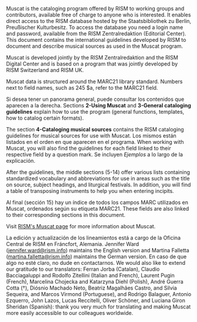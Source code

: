 Muscat is the cataloging program offered by RISM to working groups and contributors, available free of charge to anyone who is interested. It enables direct access to the RISM database hosted by the Staatsbibliothek zu Berlin, Preußischer Kulturbesitz. To access the database you need a login name and password, available from the RISM Zentralredaktion (Editorial Center). This document contains the international guidelines developed by RISM to document and describe musical sources as used in the Muscat program.

Muscat is developed jointly by the RISM Zentralredaktion and the RISM Digital Center and is based on a program that was jointly developed by RISM Switzerland and RISM UK.

Muscat data is structured around the MARC21 library standard. Numbers next to field names, such as 245 $a, refer to the MARC21 field.

Si desea tener un panorama general, puede consultar los contenidos que aparecen a la derecha. Sections **2-Using Muscat** and **3-General cataloging guidelines** explain how to use the program (general functions, templates, how to catalog certain formats).

The section **4-Cataloging musical sources** contains the RISM cataloging guidelines for musical sources for use with Muscat. Los mismos están listados en el orden en que aparecen en el programa. When working with Muscat, you will also find the guidelines for each field linked to their respective field by a question mark. Se incluyen _Ejemplos_ a lo largo de la explicación.

After the guidelines, the middle sections (5-14) offer various lists containing standardized vocabulary and abbreviations for use in areas such as the title on source, subject headings, and liturgical festivals. In addition, you will find a table of transposing instruments to help you when entering incipits.

Al final (sección 15) hay un índice de todos los campos MARC utilizados en Muscat, ordenados según su etiqueta MARC21. These fields are also linked to their corresponding sections in this document.

Visit [RISM's Muscat page](https://rism.info/community/muscat.html) for more information about Muscat.

La edición y actualización de los lineamientos está a cargo de la Oficina Central de RISM en Fráncfort, Alemania. Jennifer Ward (jennifer.ward@rism.info) maintains the English version and Martina Falletta (martina.falletta@rism.info) maintains the German version. En caso de que algo no esté claro, no dude en contactarnos. We would also like to extend our gratitude to our translators: Ferran Jorba (Catalan), Claudio Bacciagaluppi and Rodolfo Zitellini (Italian and French), Laurent Pugin (French), Marcelina Chojecka and Katarzyna Diehl (Polish), André Guerra Cotta (†), Diósnio Machado Neto, Beatriz Magalhães Castro, and Silvia Sequeira, and Marcos Virmond (Portuguese), and Rodrigo Balaguer, Antonio Ezquerro, John Lazos, Lucas Reccitelli, Oliver Schöner, and Luciana Giron Sheridan (Spanish): thank you very much for translating and making Muscat more easily accessible to our colleagues worldwide.
